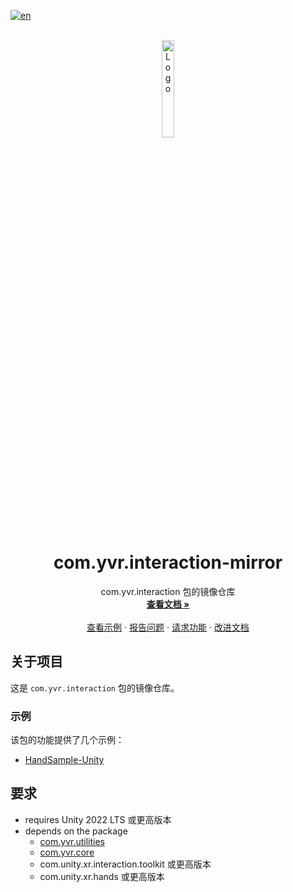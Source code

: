 [![en](https://img.shields.io/badge/lang-en-red.svg)](./README.md)

<br />
<div align="center">
    <a href="https://github.com/PlayForDreamDevelopers/com.yvr.interaction-mirror">
        <img src="https://www.pfdm.cn/en/static/img/logo.2b1b07e.png" alt="Logo" width="20%">
    </a>
    <h1 align="center"> com.yvr.interaction-mirror </h1>
    <p align="center">
        com.yvr.interaction 包的镜像仓库
        <br />
        <a href="https://github.com/PlayForDreamDevelopers/com.yvr.interaction-mirror"><strong>查看文档 »</strong></a>
        <br />
        <br />
        <a href="#samples">查看示例</a>
        &middot;
        <a href="https://github.com/PlayForDreamDevelopers/com.yvr.interaction-mirror/issues/new?template=bug_report.yml">报告问题</a>
        &middot;
        <a href="https://github.com/PlayForDreamDevelopers/com.yvr.interaction-mirror/issues/new?template=feature_request.yml">请求功能</a>
        &middot;
        <a href="https://github.com/PlayForDreamDevelopers/com.yvr.interaction-mirror/issues/new?template=documentation_update.yml">改进文档</a>
    </p>

</div>

## 关于项目

这是 `com.yvr.interaction` 包的镜像仓库。

### 示例

该包的功能提供了几个示例：

- [HandSample-Unity](https://github.com/PlayForDreamDevelopers/HandSample-Unity)

## 要求

- requires Unity 2022 LTS 或更高版本
- depends on the package 
  - [com.yvr.utilities](https://github.com/PlayForDreamDevelopers/com.yvr.utilities-mirror)
  - [com.yvr.core](https://github.com/PlayForDreamDevelopers/com.yvr.core-mirror)
  - com.unity.xr.interaction.toolkit 或更高版本
  - com.unity.xr.hands 或更高版本
